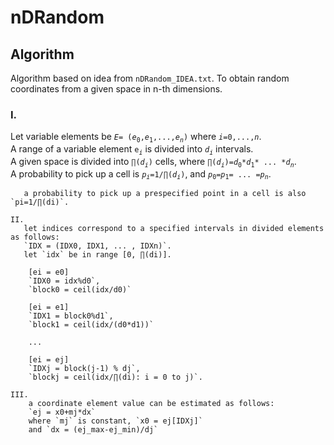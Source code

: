 # nDRandom
## Algorithm
Algorithm based on idea from `nDRandom_IDEA.txt`.
To obtain random coordinates from a given space in n-th dimensions.

### I.
Let variable elements be _`E`_`= (`_`e`_<sub>`0`</sub>`,`_`e`_<sub>`1`</sub>`,...,`_`e`_*<sub>`n`</sub>*`)` where _`i`_`=0,...,`_`n`_.  
A range of a variable element `e`<sub>_`i`_</sub> is divided into _`d`_<sub>_`i`_</sub> intervals.  
A given space is divided into `∏(`_`d`_*<sub>`i`</sub>*`)` cells, where `∏(`_`d`_*<sub>`i`</sub>*`)=`_`d`_<sub>`0`</sub>`*`_`d`_<sub>`1`</sub>`* ... *`_`d`_*<sub>`n`</sub>*.  
A probability to pick up a cell is _`p`_*<sub>`i`</sub>*`=1/∏(`_`d`_*<sub>`i`</sub>*`)`, and _`p`_<sub>`0`</sub>`=`_`p`_<sub>`1`</sub>`= ... =`_`p`_*<sub>`n`</sub>*.  
	   
	   a probability to pick up a prespecified point in a cell is also `pi=1/∏(di)`.

	II. 
	   let indices correspond to a specified intervals in divided elements as follows:
	   `IDX = (IDX0, IDX1, ... , IDXn)`.
	   let `idx` be in range [0, ∏(di)].
	
		[ei = e0]
		`IDX0 = idx%d0`,
		`block0 = ceil(idx/d0)`
		
		[ei = e1]
		`IDX1 = block0%d1`,
		`block1 = ceil(idx/(d0*d1))`
		
		...
		
		[ei = ej]
		`IDXj = block(j-1) % dj`,
		`blockj = ceil(idx/∏(di): i = 0 to j)`.

	III.
		a coordinate element value can be estimated as follows:
		`ej = x0+mj*dx`
		where `mj` is constant, `x0 = ej[IDXj]`
		and `dx = (ej_max-ej_min)/dj`

